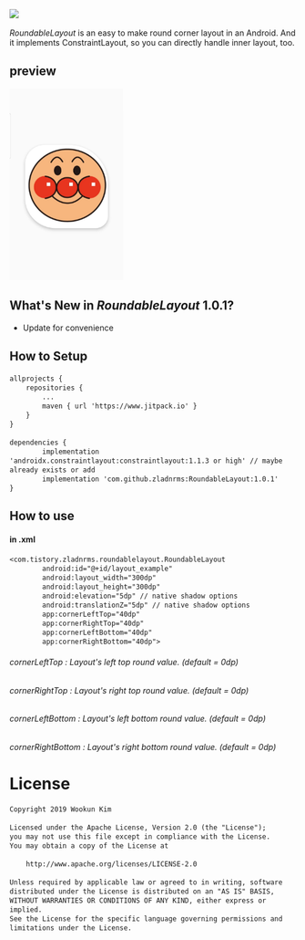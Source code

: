 [![](https://jitpack.io/v/zladnrms/RoundableLayout.svg)](https://jitpack.io/#zladnrms/RoundableLayout)

_RoundableLayout_ is an easy to make round corner layout in an Android.
And it implements ConstraintLayout, so you can directly handle inner layout, too.

## preview

<img src="./preview.jpg" width="200px" />

## What's New in _RoundableLayout_ 1.0.1?

- Update for convenience

## How to Setup

	allprojects {
		repositories {
			...
			maven { url 'https://www.jitpack.io' }
		}
	}
    
	dependencies {
	        implementation 'androidx.constraintlayout:constraintlayout:1.1.3 or high' // maybe already exists or add
	        implementation 'com.github.zladnrms:RoundableLayout:1.0.1'
	}
    
## How to use

#### in .xml
    <com.tistory.zladnrms.roundablelayout.RoundableLayout
            android:id="@+id/layout_example"
            android:layout_width="300dp"
            android:layout_height="300dp"
            android:elevation="5dp" // native shadow options
            android:translationZ="5dp" // native shadow options
            app:cornerLeftTop="40dp"
            app:cornerRightTop="40dp"
            app:cornerLeftBottom="40dp"
            app:cornerRightBottom="40dp">
            
###### cornerLeftTop : Layout's left top round value. (default = 0dp)
###### cornerRightTop : Layout's right top round value. (default = 0dp)
###### cornerLeftBottom : Layout's left bottom round value. (default = 0dp)
###### cornerRightBottom : Layout's right bottom round value. (default = 0dp)

# License

    Copyright 2019 Wookun Kim

    Licensed under the Apache License, Version 2.0 (the "License");
    you may not use this file except in compliance with the License.
    You may obtain a copy of the License at

        http://www.apache.org/licenses/LICENSE-2.0

    Unless required by applicable law or agreed to in writing, software
    distributed under the License is distributed on an "AS IS" BASIS,
    WITHOUT WARRANTIES OR CONDITIONS OF ANY KIND, either express or implied.
    See the License for the specific language governing permissions and
    limitations under the License.
